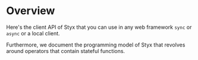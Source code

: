 # Overview

Here's the client API of Styx that you can use in any web framework `sync` or `async` or a local client. 

Furthermore, we document the programming model of Styx that revolves around operators that contain stateful functions.

